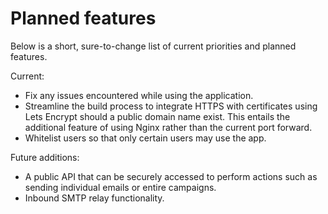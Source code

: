 # Planned features

Below is a short, sure-to-change list of current priorities and planned features.

Current:

- Fix any issues encountered while using the application.
- Streamline the build process to integrate HTTPS with certificates using Lets Encrypt should a public domain name exist. This entails the additional feature of using Nginx rather than the current port forward.
- Whitelist users so that only certain users may use the app.

Future additions:

- A public API that can be securely accessed to perform actions such as sending individual emails or entire campaigns.
- Inbound SMTP relay functionality.
